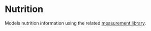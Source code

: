 # Nutrition

Models nutrition information using the related [measurement library](https://john-tuesday.github.io/physical-measurement-units/documentation/).
